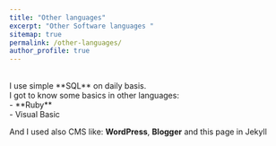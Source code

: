 ```yaml
---
title: "Other languages"
excerpt: "Other Software languages "
sitemap: true
permalink: /other-languages/
author_profile: true
---
```

<br>
I use simple **SQL** on daily basis.<br>
I got to know some basics in other languages:<br>
- **Ruby**<br>
- Visual Basic<br>

And I used also CMS like: **WordPress**, **Blogger** and this page in Jekyll<br>
